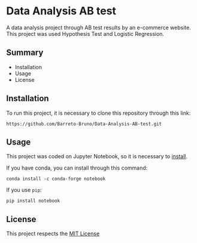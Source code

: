 # Data Analysis AB test
A data analysis project through AB test results by an e-commerce website. This project was used Hypothesis Test and Logistic Regression.

## Summary
* Installation
* Usage
* License

## Installation
To run this project, it is necessary to clone this repository through this link:
```
https://github.com/Barreto-Bruno/Data-Analysis-AB-test.git
```

## Usage
This project was coded on Jupyter Notebook, so it is necessary to [install](https://jupyter.org/install). 

If you have conda, you can install through this command:
```
conda install -c conda-forge notebook
```
If you use `pip`:
```
pip install notebook
```

## License

This project respects the [MIT License](https://choosealicense.com/licenses/mit/)
